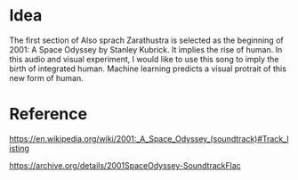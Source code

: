 # Idea
The first section of Also sprach Zarathustra is selected as the beginning of 2001: A Space Odyssey by Stanley Kubrick. It implies the rise of human.
In this audio and visual experiment, I would like to use this song to imply the birth of integrated human. Machine learning predicts a visual protrait of this new form of human.


# Reference

https://en.wikipedia.org/wiki/2001:_A_Space_Odyssey_(soundtrack)#Track_listing

https://archive.org/details/2001SpaceOdyssey-SoundtrackFlac
